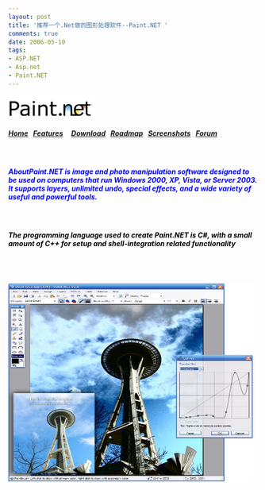 ```yaml
---
layout: post
title: '推荐一个.Net做的图形处理软件--Paint.NET '
comments: true
date: 2006-05-10
tags:
- ASP.NET
- Asp.net
- Paint.NET
---
```


<p align="left"><a href="http://www.eecs.wsu.edu/paint.net/index.html" target="_blank"><img style="border: 0px;" src="/images/hbz_images/e526efd8-b249-490f-81ec-3b929541201f.png" border="0" alt=""></a> </p>
<p></p>
<h5>
<a href="http://www.eecs.wsu.edu/paint.net/index.html" target="_blank">Home</a>   <a href="http://www.eecs.wsu.edu/paint.net/features.html" target="_blank">Features</a>     <a href="http://www.eecs.wsu.edu/paint.net/download.html" target="_blank">Download</a>   <a href="http://www.eecs.wsu.edu/paint.net/roadmap.html" target="_blank">Roadmap</a>   <a href="http://www.eecs.wsu.edu/paint.net/screenshots.html" target="_blank">Screenshots</a>   <a href="http://paintdotnet.12.forumer.com/index.php" target="_blank">Forum</a>  </h5>
<br /><h5><span style="color: #0000ff; background-color: #ffffff;">AboutPaint.NET is image and photo manipulation software designed to be used on computers that run Windows 2000, XP, Vista, or Server 2003. It supports layers, unlimited undo, special effects, and a wide variety of useful and powerful tools.</span></h5>
<br /><h5><span style="color: #0000ff; background-color: #ffffff;"><span style="color: #000000;">The programming language used to create Paint.NET is C#, with a small amount of C++ for setup and shell-integration related functionality</span></span></h5>
<br /><p align="left"><br /><a href="/images/hbz_images/1712a73c-779d-4021-aaac-e307c6c085bd.png6" target="_blank"><img style="margin-left: 0px; width: 493px; margin-right: 0px; height: 399px; border: 0px;" src="/images/hbz_images/25f59beb-2867-4f91-987d-364ecfd344e0.jpg" border="0" alt="" hspace="0" align="baseline"></a></p>				
